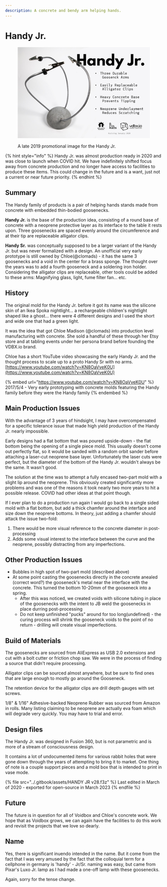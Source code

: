 ```yaml
---
description: A concrete and bendy arm helping hands.
---
```


# Handy Jr.

<figure><img src="../.gitbook/assets/handy-jr-promo-6.jpg" alt=""><figcaption><p>A late 2019 promotional image for the Handy Jr.</p></figcaption></figure>

{% hint style="info" %}
Handy Jr. was almost production ready in 2020 and was close to launch when COVID hit. We have indefinitely shifted focus away from concrete production and no longer have access to facilities to produce these items. This could change in the future and is a want, just not a current or near future priority.
{% endhint %}

## Summary

The Handy family of products is a pair of helping hands stands made from concrete with embedded thin-bodied goosenecks.

**Handy Jr.** is the base of the production idea, consisting of a round base of concrete with a neoprene protective layer as its interface to the table it rests upon. Three goosenecks are spaced evenly around the circumference and at their tip are replaceable alligator clips.

**Handy Sr.** was conceptually supposed to be a larger variant of the Handy Jr. but was never formalized with a design. An unofficial very early prototype is still owned by Chloe(@clomads) - it has the same 3 goosenecks and a void in the center for a brass sponge. The thought over the years was to add a fourth gooseneck and a soldering iron holder. Considering the alligator clips are replaceable, other tools could be added to these arms: Magnifying glass, light, fume filter fan... etc.

## History

The original mold for the Handy Jr. before it got its name was the silicone skin of an Ikea Spoka nightlight... a rechargeable children's nightlight shaped like a ghost... there were 4 different designs and I used the short and wide one that had a green light.

It was the idea that got Chloe Madison (@clomads) into production level manufacturing with concrete. She sold a handful of these through her Etsy store and at tabling events under her persona brand before founding the VDBX.io brand.

Chloe has a short YouTube video showcasing the early Handy Jr. and the thought process to scale up to a proto Handy Sr with no arms. [https://www.youtube.com/watch?v=KN8OaVveK0U](https://www.youtube.com/watch?v=KN8OaVveK0U)

{% embed url="https://www.youtube.com/watch?v=KN8OaVveK0U" %}
2017/5/4 - Very early prototyping with concrete molds featuring the Handy family before they were the Handy family
{% endembed %}

## Main Production Issues

With the advantage of 3 years of hindsight, I may have overcompensated for a specific tolerance issue that made high yield production of the Handy Jr. nearly impossible.

Early designs had a flat bottom that was poured upside-down - the flat bottom being the opening of a single piece mold. This usually doesn't come out perfectly flat, so it would be sanded with a random orbit sander before attaching a laser-cut neoprene base layer. Unfortunately the laser cuts were perfect, but the diameter of the bottom of the Handy Jr. wouldn't always be the same. It wasn't good.

The solution at the time was to attempt a fully encased two-part mold with a slight lip around the neoprene. This obviously created significantly more problems and was one of the reasons it took nearly two more years to hit a possible release. COVID had other ideas at that point though.

If I ever plan to do a production run again I would go back to a single sided mold with a flat bottom, but add a thick chamfer around the interface and size down the neoprene bottoms. In theory, just adding a chamfer should attack the issue two-fold:

1. There would be more visual reference to the concrete diameter in post-processing
2. Adds some visual interest to the interface between the curve and the neoprene, possibly distracting from any imperfections.

## Other Production Issues

* Bubbles in high spot of two-part mold (described above)
* At some point casting the goosenecks directly in the concrete anealed (correct word?) the gooseneck's metal near the interface with the concrete. This turned the bottom 10-20mm of the gooseneck into a spring.
  * After this was noticed, we created voids with silicone tubing in place of the goosenecks with the intent to JB weld the goosenecks in place durring post-processing
  * Do not keep unfinished "pucks" around for too long(undefined) - the curing process will shrink the gooseneck voids to the point of no return - drilling will create visual imperfections.

## Build of Materials

The goosenecks are sourced from AliExpress as USB 2.0 extensions and cut with a bolt cutter or friction chop saw. We were in the process of finding a source that didn't require processing.

Alligator clips can be sourced almost anywhere, but be sure to find ones that are large enough to mostly go around the Gooseneck.

The retention device for the alligator clips are drill depth gauges with set screws.

1/8" & 1/16" Adhesive-backed Neoprene Rubber was sourced from Amazon in rolls. Many listing claiming to be neoprene are actually eva foam which will degrade very quickly. You may have to trial and error.

## Design files

The Handy Jr. was designed in Fusion 360, but is not parametric and is more of a stream of consciousness design.

It contains a lot of undocumented items for various rabbit holes that were gone down through the years of attempting to bring it to market. One thing of note is a couple support pieces and a mold box that is intended to print in vase mode.

{% file src="../.gitbook/assets/HANDY JR v28.f3z" %}
Last edited in March of 2020 - exported for open-source in March 2023
{% endfile %}

## Future

The future is in question for all of Voidbox and Chloe's concrete work. We hope that as Voidbox grows, we can again have the facilities to do this work and revisit the projects that we love so dearly.

## Name

Yes, there is significant inuendo intended in the name. But it come from the fact that I was very amused by the fact that the colloquial term for a cellphone in germany is 'handy' - Jr/Sr. naming was easy, but came from Pixar's Luxo Jr. lamp as I had made a one-off lamp with these goosenecks.

Again, sorry for the tense change.
